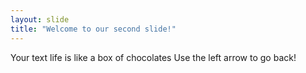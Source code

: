 ```yaml
---
layout: slide
title: "Welcome to our second slide!"
---
```

Your text life is like a box of chocolates
Use the left arrow to go back!
